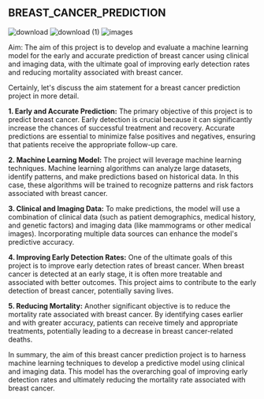 ## BREAST_CANCER_PREDICTION
![download](https://github.com/AshwaniRathi9/CVIP/assets/138287901/14180a6b-1b79-4bb5-a599-018377f36041)
![download (1)](https://github.com/AshwaniRathi9/CVIP/assets/138287901/5d166f03-bc39-4bf5-a9d1-c208c6ec0e42)
![images](https://github.com/AshwaniRathi9/CVIP/assets/138287901/0294af04-0a34-4708-91f6-501b16a377e8)

Aim: The aim of this project is to develop and evaluate a machine learning model for the early and accurate prediction of breast cancer using clinical and imaging data, with the ultimate goal of improving early detection rates and reducing mortality associated with breast cancer.

Certainly, let's discuss the aim statement for a breast cancer prediction project in more detail.

**1. Early and Accurate Prediction:** 
The primary objective of this project is to predict breast cancer. Early detection is crucial because it can significantly increase the chances of successful treatment and recovery. Accurate predictions are essential to minimize false positives and negatives, ensuring that patients receive the appropriate follow-up care.

**2. Machine Learning Model:** 
The project will leverage machine learning techniques. Machine learning algorithms can analyze large datasets, identify patterns, and make predictions based on historical data. In this case, these algorithms will be trained to recognize patterns and risk factors associated with breast cancer.

**3. Clinical and Imaging Data:** 
To make predictions, the model will use a combination of clinical data (such as patient demographics, medical history, and genetic factors) and imaging data (like mammograms or other medical images). Incorporating multiple data sources can enhance the model's predictive accuracy.

**4. Improving Early Detection Rates:**
One of the ultimate goals of this project is to improve early detection rates of breast cancer. When breast cancer is detected at an early stage, it is often more treatable and associated with better outcomes. This project aims to contribute to the early detection of breast cancer, potentially saving lives.

**5. Reducing Mortality:** 
Another significant objective is to reduce the mortality rate associated with breast cancer. By identifying cases earlier and with greater accuracy, patients can receive timely and appropriate treatments, potentially leading to a decrease in breast cancer-related deaths.

In summary, the aim of this breast cancer prediction project is to harness machine learning techniques to develop a predictive model using clinical and imaging data. This model has the overarching goal of improving early detection rates and ultimately reducing the mortality rate associated with breast cancer.
